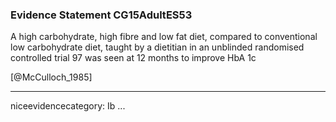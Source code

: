 ### Evidence Statement CG15AdultES53
A high carbohydrate, high fibre and low fat diet, compared to conventional low carbohydrate diet, taught by a dietitian in an unblinded randomised controlled trial 97 was seen at 12 months to improve HbA 1c

[@McCulloch_1985]

---
niceevidencecategory: Ib
...


